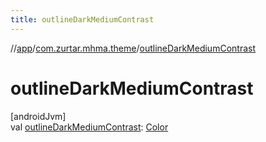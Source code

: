 ```yaml
---
title: outlineDarkMediumContrast
---
```

//[app](../../index.html)/[com.zurtar.mhma.theme](index.html)/[outlineDarkMediumContrast](outline-dark-medium-contrast.html)



# outlineDarkMediumContrast



[androidJvm]\
val [outlineDarkMediumContrast](outline-dark-medium-contrast.html): [Color](https://developer.android.com/reference/kotlin/androidx/compose/ui/graphics/Color.html)



